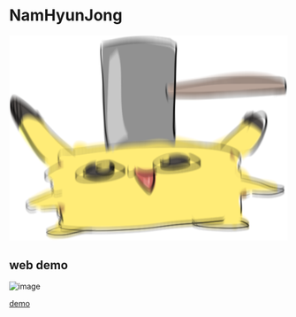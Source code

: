 # NamHyunJong

![image](https://raw.githubusercontent.com/ingbunga/NamHyunJong/dev/demo/statics/logo.png)

## web demo

![image](https://user-images.githubusercontent.com/26834957/133932092-ad8b4ca3-bf9e-400b-8e30-1fee52daa67e.png)


[demo](https://ingbunga.github.io/NamHyunJong/demo/index.html)
